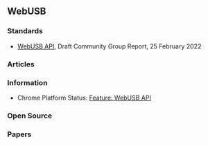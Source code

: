 ## WebUSB


### Standards
- [WebUSB API](https://wicg.github.io/webusb/), Draft Community Group Report, 25 February 2022


### Articles


### Information
- Chrome Platform Status: [Feature: WebUSB API](https://chromestatus.com/feature/5651917954875392)


### Open Source


### Papers


